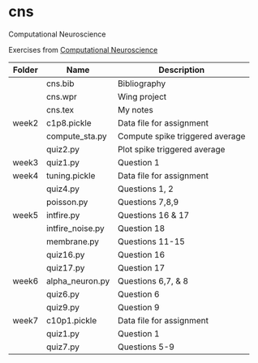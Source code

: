 # cns
Computational Neuroscience

Exercises from [Computational Neuroscience](https://www.coursera.org/learn/computational-neuroscience/)

Folder|Name|Description
--------|---------------|------------------------------------------------------------------------
&nbsp;|cns.bib|Bibliography
&nbsp;|cns.wpr|Wing project
&nbsp;|cns.tex|My notes
week2|c1p8.pickle|Data file for assignment
&nbsp;|compute_sta.py|Compute spike triggered average
&nbsp;|quiz2.py|Plot spike triggered average
week3|quiz1.py|Question 1
week4|tuning.pickle|Data file for assignment
&nbsp;|quiz4.py|Questions 1, 2
&nbsp;|poisson.py|Questions 7,8,9
week5|intfire.py|Questions 16 & 17
&nbsp;|intfire_noise.py|Question 18
&nbsp;|membrane.py|Questions 11-15
&nbsp;|quiz16.py|Question 16
&nbsp;|quiz17.py|Question 17
week6|alpha_neuron.py|Questions 6,7, & 8
&nbsp;|quiz6.py|Question 6
&nbsp;|quiz9.py|Question 9
week7|c10p1.pickle|Data file for assignment
&nbsp;|quiz1.py|Question 1
&nbsp;|quiz7.py|Questions 5-9
